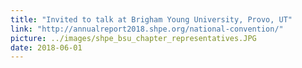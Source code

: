 ```yaml
---
title: "Invited to talk at Brigham Young University, Provo, UT"
link: "http://annualreport2018.shpe.org/national-convention/"
picture: ../images/shpe_bsu_chapter_representatives.JPG
date: 2018-06-01
---
```

